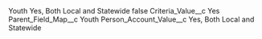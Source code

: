 <?xml version="1.0" encoding="UTF-8"?>
<CustomMetadata xmlns="http://soap.sforce.com/2006/04/metadata" xmlns:xsi="http://www.w3.org/2001/XMLSchema-instance" xmlns:xsd="http://www.w3.org/2001/XMLSchema">
    <label>Youth Yes, Both Local and Statewide</label>
    <protected>false</protected>
    <values>
        <field>Criteria_Value__c</field>
        <value xsi:type="xsd:string">Yes</value>
    </values>
    <values>
        <field>Parent_Field_Map__c</field>
        <value xsi:type="xsd:string">Youth</value>
    </values>
    <values>
        <field>Person_Account_Value__c</field>
        <value xsi:type="xsd:string">Yes, Both Local and Statewide</value>
    </values>
</CustomMetadata>
